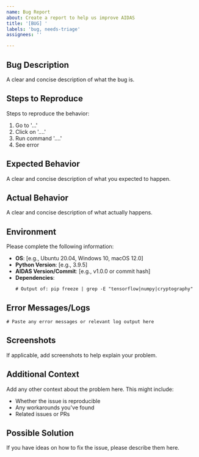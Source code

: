 ```yaml
---
name: Bug Report
about: Create a report to help us improve AIDAS
title: '[BUG] '
labels: 'bug, needs-triage'
assignees: ''

---
```


## Bug Description
A clear and concise description of what the bug is.

## Steps to Reproduce
Steps to reproduce the behavior:
1. Go to '...'
2. Click on '....'
3. Run command '....'
4. See error

## Expected Behavior
A clear and concise description of what you expected to happen.

## Actual Behavior
A clear and concise description of what actually happens.

## Environment
Please complete the following information:
- **OS**: [e.g., Ubuntu 20.04, Windows 10, macOS 12.0]
- **Python Version**: [e.g., 3.9.5]
- **AIDAS Version/Commit**: [e.g., v1.0.0 or commit hash]
- **Dependencies**: 
  ```
  # Output of: pip freeze | grep -E "tensorflow|numpy|cryptography"
  ```

## Error Messages/Logs
```
# Paste any error messages or relevant log output here
```

## Screenshots
If applicable, add screenshots to help explain your problem.

## Additional Context
Add any other context about the problem here. This might include:
- Whether the issue is reproducible
- Any workarounds you've found
- Related issues or PRs

## Possible Solution
If you have ideas on how to fix the issue, please describe them here.
